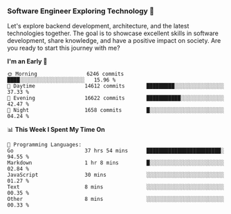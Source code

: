 ### Software Engineer Exploring Technology 🚀 

Let's explore backend development, architecture, and the latest technologies together. The goal is to showcase excellent skills in software development, share knowledge, and have a positive impact on society. Are you ready to start this journey with me?

<!--START_SECTION:waka-->
**I'm an Early 🐤** 

```text
🌞 Morning                6246 commits        ████░░░░░░░░░░░░░░░░░░░░░   15.96 % 
🌆 Daytime                14612 commits       █████████░░░░░░░░░░░░░░░░   37.33 % 
🌃 Evening                16622 commits       ███████████░░░░░░░░░░░░░░   42.47 % 
🌙 Night                  1658 commits        █░░░░░░░░░░░░░░░░░░░░░░░░   04.24 % 
```


📊 **This Week I Spent My Time On** 

```text
💬 Programming Languages: 
Go                       37 hrs 54 mins      ████████████████████████░   94.55 % 
Markdown                 1 hr 8 mins         █░░░░░░░░░░░░░░░░░░░░░░░░   02.84 % 
JavaScript               30 mins             ░░░░░░░░░░░░░░░░░░░░░░░░░   01.27 % 
Text                     8 mins              ░░░░░░░░░░░░░░░░░░░░░░░░░   00.35 % 
Other                    8 mins              ░░░░░░░░░░░░░░░░░░░░░░░░░   00.33 % 
```


<!--END_SECTION:waka-->
